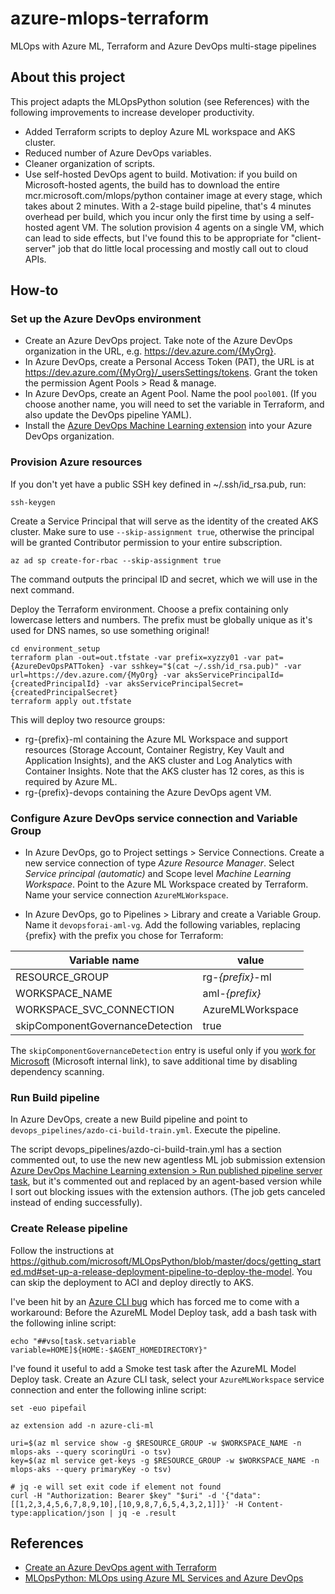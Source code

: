 # azure-mlops-terraform
 MLOps with Azure ML, Terraform and Azure DevOps multi-stage pipelines

## About this project

This project adapts the MLOpsPython solution (see References) with the following improvements to increase developer productivity.
* Added Terraform scripts to deploy Azure ML workspace and AKS cluster.
* Reduced number of Azure DevOps variables.
* Cleaner organization of scripts.
* Use self-hosted DevOps agent to build. Motivation: if you build on Microsoft-hosted agents, the build has to download the entire mcr.microsoft.com/mlops/python container image at every stage, which takes about 2 minutes. With a 2-stage build pipeline, that's 4 minutes overhead per build, which you incur only the first time by using a self-hosted agent VM. The solution provision 4 agents on a single VM, which can lead to side effects, but I've found this to be appropriate for "client-server" job that do little local processing and mostly call out to cloud APIs.

## How-to

### Set up the Azure DevOps environment

* Create an Azure DevOps project. Take note of the Azure DevOps organization in the URL, e.g. https://dev.azure.com/{MyOrg}.
* In Azure DevOps, create a Personal Access Token (PAT), the URL is at https://dev.azure.com/{MyOrg}/_usersSettings/tokens. Grant the token the permission Agent Pools > Read & manage.
* In Azure DevOps, create an Agent Pool. Name the pool `pool001`. (If you choose another name, you will need to set the variable in Terraform, and also update the DevOps pipeline YAML).
* Install the [Azure DevOps Machine Learning extension](https://marketplace.visualstudio.com/items?itemName=ms-air-aiagility.vss-services-azureml) into your Azure DevOps organization.

### Provision Azure resources

If you don't yet have a public SSH key defined in ~/.ssh/id_rsa.pub, run:
```
ssh-keygen
```

Create a Service Principal that will serve as the identity of the created AKS cluster. Make sure to use `--skip-assignment true`, otherwise the principal will be granted Contributor permission to your entire subscription.

```
az ad sp create-for-rbac --skip-assignment true
```

The command outputs the principal ID and secret, which we will use in the next command.

Deploy the Terraform environment. Choose a prefix containing only lowercase letters and numbers. The prefix must be globally unique as it's used for DNS names, so use something original!

```
cd environment_setup
terraform plan -out=out.tfstate -var prefix=xyzzy01 -var pat={AzureDevOpsPATToken} -var sshkey="$(cat ~/.ssh/id_rsa.pub)" -var url=https://dev.azure.com/{MyOrg} -var aksServicePrincipalId={createdPrincipalId} -var aksServicePrincipalSecret={createdPrincipalSecret}
terraform apply out.tfstate
```

This will deploy two resource groups:
* rg-{prefix}-ml containing the Azure ML Workspace and support resources (Storage Account, Container Registry, Key Vault and Application Insights), and the AKS cluster and Log Analytics with Container Insights. Note that the AKS cluster has 12 cores, as this is required by Azure ML.
* rg-{prefix}-devops containing the Azure DevOps agent VM.

### Configure Azure DevOps service connection and Variable Group

* In Azure DevOps, go to Project settings > Service Connections. Create a new service connection of type _Azure Resource Manager_. Select _Service principal (automatic)_ and Scope level _Machine Learning Workspace_. Point to the Azure ML Workspace created by Terraform. Name your service connection `AzureMLWorkspace`.

* In Azure DevOps, go to Pipelines > Library and create a Variable Group. Name it `devopsforai-aml-vg`. Add the following variables, replacing {prefix} with the prefix you chose for Terraform:

| Variable name | value |
| -------------- | --------------- |
| RESOURCE_GROUP | rg-_{prefix}_-ml |
| WORKSPACE_NAME | aml-_{prefix}_ |
| WORKSPACE_SVC_CONNECTION | AzureMLWorkspace |
| skipComponentGovernanceDetection | true |

The `skipComponentGovernanceDetection` entry is useful only if you [work for Microsoft](https://aka.ms/cgdocs) (Microsoft internal link), to save additional time by disabling dependency scanning.

### Run Build pipeline

In Azure DevOps, create a new Build pipeline and point to `devops_pipelines/azdo-ci-build-train.yml`. Execute the pipeline.

The script devops_pipelines/azdo-ci-build-train.yml has a section commented out, to use the new new agentless ML job submission extension [Azure DevOps Machine Learning extension > Run published pipeline server task](https://marketplace.visualstudio.com/items?itemName=ms-air-aiagility.vss-services-azureml), but it's commented out and replaced by an agent-based version while I sort out blocking issues with the extension authors. (The job gets canceled instead of ending successfully).

### Create Release pipeline

Follow the instructions at https://github.com/microsoft/MLOpsPython/blob/master/docs/getting_started.md#set-up-a-release-deployment-pipeline-to-deploy-the-model. You can skip the deployment to ACI and deploy directly to AKS.

I've been hit by an [Azure CLI bug](https://github.com/Azure/azure-cli/issues/11379) which has forced me to come with a workaround:
Before the AzureML Model Deploy task, add a bash task with the following inline script:
```
echo "##vso[task.setvariable variable=HOME]${HOME:-$AGENT_HOMEDIRECTORY}"
```

I've found it useful to add a Smoke test task after the AzureML Model Deploy task. Create an Azure CLI task, select your `AzureMLWorkspace` service connection and enter the following inline script:
```
set -euo pipefail

az extension add -n azure-cli-ml

uri=$(az ml service show -g $RESOURCE_GROUP -w $WORKSPACE_NAME -n mlops-aks --query scoringUri -o tsv)
key=$(az ml service get-keys -g $RESOURCE_GROUP -w $WORKSPACE_NAME -n mlops-aks --query primaryKey -o tsv)

# jq -e will set exit code if element not found
curl -H "Authorization: Bearer $key" "$uri" -d '{"data":[[1,2,3,4,5,6,7,8,9,10],[10,9,8,7,6,5,4,3,2,1]]}' -H Content-type:application/json | jq -e .result
```


## References

* [Create an Azure DevOps agent with Terraform](https://melcher.dev/2019/02/create-an-azure-devops-build/release-agent-with-terraform-ubuntu-edition/)
* [MLOpsPython: MLOps using Azure ML Services and Azure DevOps](https://github.com/microsoft/MLOpsPython)
